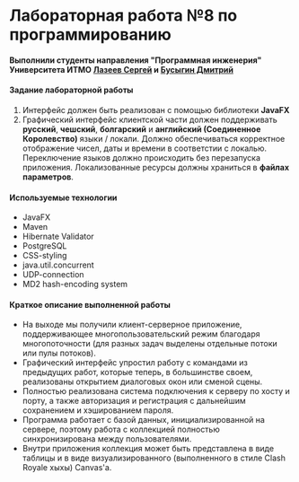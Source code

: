 # Лабораторная работа №8 по программированию #
#### Выполнили студенты направления "Программная инженерия" Университета ИТМО [Лазеев Сергей](https://github.com/k1b24) и [Бусыгин Дмитрий](https://github.com/Busygind)

#### Задание лабораторной работы ####
1. Интерфейс должен быть реализован с помощью библиотеки **JavaFX**
2. Графический интерфейс клиентской части должен поддерживать **русский**, **чешский**, **болгарский** и **английский (Соединенное Королевство)** языки / локали. Должно обеспечиваться корректное отображение чисел, даты и времени в соответстии с локалью. Переключение языков должно происходить без перезапуска приложения. Локализованные ресурсы должны храниться в **файлах параметров**.

#### Используемые технологии ####
- JavaFX
- Maven
- Hibernate Validator
- PostgreSQL
- CSS-styling
- java.util.concurrent
- UDP-connection
- MD2 hash-encoding system

#### Краткое описание выполненной работы ####
- На выходе мы получили клиент-серверное приложение, поддерживающее многопользовательский режим благодаря многопоточности (для разных задач выделены отдельные потоки или пулы потоков). 
- Графический интерфейс упростил работу с командами из предыдущих работ, которые теперь, в большинстве своем, реализованы открытием диалоговых окон или сменой сцены. 
- Полностью реализована система подключения к серверу по хосту и порту, а также авторизация и регистрация с дальнейшим сохранением и хэшированием пароля.
- Программа работает с базой данных, инициализированной на сервере, поэтому работа с коллекцией полностью синхронизирована между пользователями.
- Внутри приложения коллекция может быть представлена в виде таблицы и в виде визуализированного (выполненного в стиле Clash Royale хыхы) Canvas'а.
